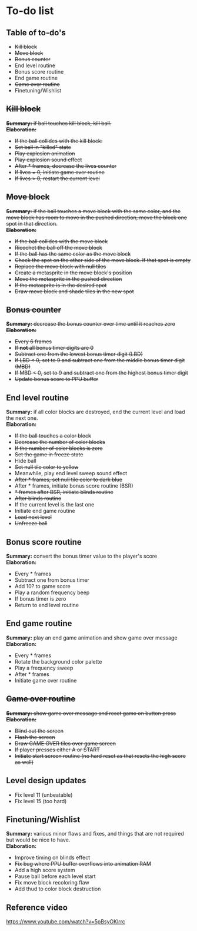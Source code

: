# To-do list

## Table of to-do's
- ~~Kill block~~
- ~~Move block~~
- ~~Bonus counter~~
- End level routine
- Bonus score routine
- End game routine
- ~~Game over routine~~
- Finetuning/Wishlist

## ~~Kill block~~
~~**Summary:** if ball touches kill block, kill ball.~~  
~~**Elaboration:**~~
- ~~If the ball collides with the kill block:~~
- ~~Set ball in "killed" state~~
- ~~Play explosion animation~~
- ~~Play explosion sound effect~~
- ~~After \* frames, decrease the lives counter~~
- ~~If lives = 0, initiate game over routine~~
- ~~If lives > 0, restart the current level~~

## ~~Move block~~
~~**Summary:** if the ball touches a move block with the same color, and the move block has room to move in the pushed direction, move the block one spot in that direction.~~  
~~**Elaboration:**~~
- ~~If the ball collides with the move block~~
- ~~Ricochet the ball off the move block~~
- ~~If the ball has the same color as the move block~~
- ~~Check the spot on the other side of the move block. If that spot is empty~~
- ~~Replace the move block with null tiles~~
- ~~Create a metasprite in the move block's position~~
- ~~Move the metasprite in the pushed direction~~
- ~~If the metasprite is in the desired spot~~
- ~~Draw move block and shade tiles in the new spot~~

## ~~Bonus counter~~
~~**Summary:** decrease the bonus counter over time until it reaches zero~~  
~~**Elaboration:**~~
- ~~Every 6 frames~~
- ~~If **not** all bonus timer digits are 0~~
- ~~Subtract one from the lowest bonus timer digit (LBD)~~
- ~~If LBD < 0, set to 9 and subtract one from the middle bonus timer digit (MBD)~~
- ~~If MBD < 0, set to 9 and subtract one from the highest bonus timer digit~~
- ~~Update bonus score to PPU buffer~~

## End level routine
**Summary:** if all color blocks are destroyed, end the current level and load the next one.  
**Elaboration:**
- ~~If the ball touches a color block~~
- ~~Decrease the number of color blocks~~
- ~~If the number of color blocks is zero~~
- ~~Set the game in freeze state~~
- Hide ball
- ~~Set null tile color to yellow~~
- Meanwhile, play end level sweep sound effect
- ~~After \* frames, set null tile color to dark blue~~
- After \* frames, initiate bonus score routine (BSR)
- ~~\* frames after BSR, initiate blinds routine~~
- ~~After blinds routine~~
- If the current level is the last one
- Initiate end game routine
- ~~Load next level~~
- ~~Unfreeze ball~~

## Bonus score routine
**Summary:** convert the bonus timer value to the player's score  
**Elaboration:**
- Every \* frames
- Subtract one from bonus timer
- Add 10? to game score
- Play a random frequency beep
- If bonus timer is zero
- Return to end level routine

## End game routine
**Summary:** play an end game animation and show game over message  
**Elaboration:**
- Every \* frames
- Rotate the background color palette
- Play a frequency sweep
- After \* frames
- Initiate game over routine

## ~~Game over routine~~
~~**Summary:** show game over message and reset game on button press~~  
~~**Elaboration:**~~
- ~~Blind out the screen~~
- ~~Flash the screen~~
- ~~Draw GAME OVER tiles over game screen~~
- ~~If player presses either A or START~~
- ~~Initiate start screen routine (no hard reset as that resets the high score as well)~~

## Level design updates
- Fix level 11 (unbeatable)
- Fix level 15 (too hard)

## Finetuning/Wishlist
**Summary:** various minor flaws and fixes, and things that are not required but would be nice to have.  
**Elaboration:**
- Improve timing on blinds effect
- ~~Fix bug where PPU buffer overflows into animation RAM~~
- Add a high score system
- Pause ball before each level start
- Fix move block recoloring flaw
- Add thud to color block destruction

## Reference video
https://www.youtube.com/watch?v=5pBsyOKlrrc